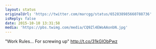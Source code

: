 ```yaml
---
layout: status
originalUrl: 'https://twitter.com/marcgg/status/652838985660788736'
isReply: false
date: 2015-10-10 13:31:58
media: 'https://pbs.twimg.com/media/CQ9Zl4EWoAAonbN.jpg'
---
```


"Work Rules... For screwing up" http://t.co/31kGIObPwz
